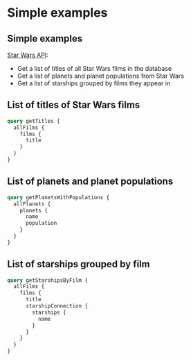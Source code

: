 # Simple examples

## Simple examples

[Star Wars API](https://graphql.org/swapi-graphql/):

- Get a list of titles of all Star Wars films in the database
- Get a list of planets and planet populations from Star Wars
- Get a list of starships grouped by films they appear in

## List of titles of Star Wars films

```graphql
query getTitles {
  allFilms {
    films {
      title
    }
  }
}
```

## List of planets and planet populations

```graphql
query getPlanetsWithPopulations {
  allPlanets {
    planets {
      name
      population
    }
  }
}
```

## List of starships grouped by film

```graphql
query getStarshipsByFilm {
  allFilms {
    films {
      title
      starshipConnection {
        starships {
          name
        }
      }
    }
  }
}
```
